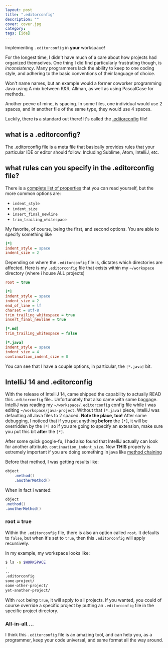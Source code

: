 ```yaml
---
layout: post
title: ".editorconfig"
description: ""
cover: cover.jpg
category: 
tags: [ide]
---
```


Implementing `.editorconfig` in **your** workspace!

For the longest time, I didn't have much of a care about how projects had organized themselves.  One thing I did find particularly frustrating though, is *inconsistency*.
Many programmers lack the ability to keep to one coding style, and adhering to the basic conventions of their language of choice.  

Won't name names, but an example would a former coworker programming Java using A mix between K&R, Allman, as well as using PascalCase for methods.

Another peeve of mine, is spacing.  In some files, one individual would use 2 spaces, and in another file of the same type, they would use 4 spaces.

Luckily, there **is** a standard out there!  It's called the [.editorconfig](http://editorconfig.org/) file! 

## what is a .editorconfig?
The .editorconfig file is a meta file that basically provides rules that your particular IDE or editor should follow.  Including Sublime, Atom, IntelliJ, etc.

## what rules can you specify in the .editorconfig file?
There is a [complete list of properties](https://github.com/editorconfig/editorconfig/wiki/EditorConfig-Properties) that you can read yourself, but the more common options are:

 - `indent_style`
 - `indent_size`
 - `insert_final_newline`
 - `trim_trailing_whitespace`

My favorite, of course, being the first, and second options.  You are able to specify something like

```ini
[*]
indent_style = space
indent_size = 2
```

Depending on where the `.editorconfig` file is, dictates which directories are affected.  Here is my `.editorconfig` file that exists within my `~/workspace` directory (where i house ALL projects)

```ini
root = true

[*]
indent_style = space
indent_size = 2
end_of_line = lf
charset = utf-8
trim_trailing_whitespace = true
insert_final_newline = true

[*.md]
trim_trailing_whitespace = false

[*.java]
indent_style = space
indent_size = 4
continuation_indent_size = 0
```

You can see that I have a couple options, in particular, the `[*.java]` bit.

## IntelliJ 14 and .editorconfig
With the release of IntelliJ 14, came shipped the capability to actually READ this `.editorconfig` file.. Unfortunately that also came with some baggage.  IntelliJ was reading my `~/workspace/.editorconfig` config file while i was editing `~/workspace/java-project`.
Without that `[*.java]` piece, IntelliJ was defaulting all Java files to 2 spaced.  **Note the place, too!** After some debugging, I noticed that if you put anything **before** the `[*]`, it will be overridden by the `[*]` so if you are going to specify an extension,
make sure you put this bit **after** the `[*]`.

After some quick google-fu, I had also found that IntelliJ actually can look for another attribute. `continuation_indent_size`.  Now **THIS** property is extremely important if you are doing something in java like [method chaining](http://wikipedia.org/wiki/Method_chaining)

Before that method, I was getting results like:

```java
object
    .method()
    .anotherMethod()
```

When in fact i wanted:

```java
object
.method()
.anotherMethod()
```

### root = true
Within the `.editorconfig` file, there is also an option called `root`.  It defaults to `false`, but when it's set to `true`, then this `.editorconfig` will apply recursively.

In my example, my workspace looks like:

```sh
$ ls -a $WORKSPACE
.
..
.editorconfig
some-project/
some-other-project/
yet-another-project/
```

With `root` being `true`, it will apply to all projects.  If you wanted, you could of course override a specific project by putting an `.editorconfig` file in the specific project directory.

### All-in-all....
I think this `.editorconfig` file is an amazing tool, and can help you, as a programmer, keep your code universal, and same format all the way around.
